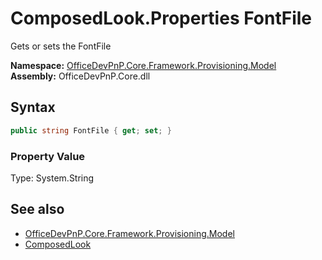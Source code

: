 # ComposedLook.Properties FontFile
Gets or sets the FontFile  

**Namespace:** [OfficeDevPnP.Core.Framework.Provisioning.Model](OfficeDevPnP.Core.Framework.Provisioning.Model.md)  
**Assembly:** OfficeDevPnP.Core.dll  
## Syntax
```C#
public string FontFile { get; set; }
```

### Property Value
Type: System.String  

## See also
- [OfficeDevPnP.Core.Framework.Provisioning.Model](OfficeDevPnP.Core.Framework.Provisioning.Model.md)
- [ComposedLook](OfficeDevPnP.Core.Framework.Provisioning.Model.ComposedLook.md) 
